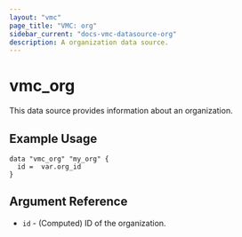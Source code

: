 ```yaml
---
layout: "vmc"
page_title: "VMC: org"
sidebar_current: "docs-vmc-datasource-org"
description: A organization data source.
---
```


# vmc_org

This data source provides information about an organization.

## Example Usage

```hcl
data "vmc_org" "my_org" {
  id =  var.org_id
}
```

## Argument Reference

* `id` - (Computed) ID of the organization.
